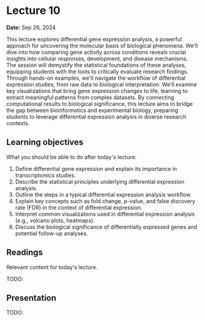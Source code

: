 # Lecture 10

**Date:** Sep 26, 2024

This lecture explores differential gene expression analysis, a powerful approach for uncovering the molecular basis of biological phenomena. We'll dive into how comparing gene activity across conditions reveals crucial insights into cellular responses, development, and disease mechanisms. The session will demystify the statistical foundations of these analyses, equipping students with the tools to critically evaluate research findings. Through hands-on examples, we'll navigate the workflow of differential expression studies, from raw data to biological interpretation. We'll examine key visualizations that bring gene expression changes to life, learning to extract meaningful patterns from complex datasets. By connecting computational results to biological significance, this lecture aims to bridge the gap between bioinformatics and experimental biology, preparing students to leverage differential expression analysis in diverse research contexts.

## Learning objectives

What you should be able to do after today's lecture:

1.  Define differential gene expression and explain its importance in transcriptomics studies.
2.  Describe the statistical principles underlying differential expression analysis.
3.  Outline the steps in a typical differential expression analysis workflow.
4.  Explain key concepts such as fold change, p-value, and false discovery rate (FDR) in the context of differential expression.
5.  Interpret common visualizations used in differential expression analysis (e.g., volcano plots, heatmaps).
6.  Discuss the biological significance of differentially expressed genes and potential follow-up analyses.

## Readings

Relevant content for today's lecture.

TODO:

## Presentation

TODO:
